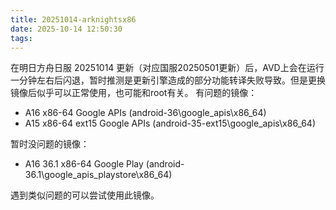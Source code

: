 ```yaml
---
title: 20251014-arknightsx86
date: 2025-10-14 12:50:30
tags:
---
```

在明日方舟日服 20251014 更新（对应国服20250501更新）后，AVD上会在运行一分钟左右后闪退，暂时推测是更新引擎造成的部分功能转译失败导致。但是更换镜像后似乎可以正常使用，也可能和root有关。
有问题的镜像：
 - A16 x86-64 Google APIs (android-36\google_apis\x86_64)
 - A15 x86-64 ext15 Google APIs (android-35-ext15\google_apis\x86_64)

暂时没问题的镜像：
 - A16 36.1 x86-64 Google Play (android-36.1\google_apis_playstore\x86_64)

遇到类似问题的可以尝试使用此镜像。